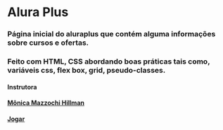 # Alura Plus

### Página inicial do aluraplus que contém alguma informações sobre cursos e ofertas. 
### Feito com HTML, CSS abordando boas práticas tais como, variáveis css, flex box, grid, pseudo-classes.

#### Instrutora
#### <a href="https://www.linkedin.com/in/monicamhillman/">Mônica Mazzochi Hillman</a>

#### <a href="https://alura-plus-red.vercel.app/">Jogar</a>
